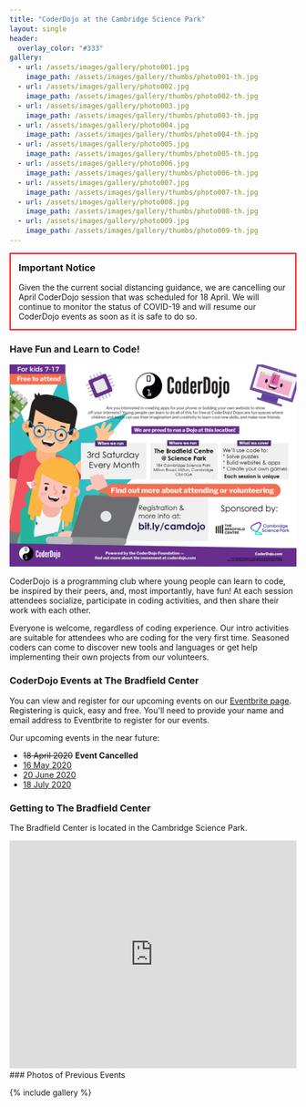 ```yaml
---
title: "CoderDojo at the Cambridge Science Park"
layout: single
header:
  overlay_color: "#333"
gallery:
  - url: /assets/images/gallery/photo001.jpg
    image_path: /assets/images/gallery/thumbs/photo001-th.jpg
  - url: /assets/images/gallery/photo002.jpg
    image_path: /assets/images/gallery/thumbs/photo002-th.jpg
  - url: /assets/images/gallery/photo003.jpg
    image_path: /assets/images/gallery/thumbs/photo003-th.jpg
  - url: /assets/images/gallery/photo004.jpg
    image_path: /assets/images/gallery/thumbs/photo004-th.jpg
  - url: /assets/images/gallery/photo005.jpg
    image_path: /assets/images/gallery/thumbs/photo005-th.jpg
  - url: /assets/images/gallery/photo006.jpg
    image_path: /assets/images/gallery/thumbs/photo006-th.jpg
  - url: /assets/images/gallery/photo007.jpg
    image_path: /assets/images/gallery/thumbs/photo007-th.jpg
  - url: /assets/images/gallery/photo008.jpg
    image_path: /assets/images/gallery/thumbs/photo008-th.jpg
  - url: /assets/images/gallery/photo009.jpg
    image_path: /assets/images/gallery/thumbs/photo009-th.jpg
---
```


<div style="border: 2px solid red; padding: 1em;">

<h3 style="margin-top: 0;">Important Notice</h3>
Given the the current social distancing guidance, we are cancelling our April CoderDojo session that was scheduled
for 18 April. We will continue to monitor the status of COVID-19 and will resume our CoderDojo events as soon as it 
is safe to do so.
</div>

### Have Fun and Learn to Code!

[![makecode-maze](/assets/images/poster.jpg)](https://zen.coderdojo.com/dojos/gb/cambridge/science-park-cambridge-the-bradfield-centre)

CoderDojo is a programming club where young people can learn to code, be inspired by their peers, 
and, most importantly, have fun! At each session attendees socialize, participate in coding activities, 
and then share their work with each other.

Everyone is welcome, regardless of coding experience. Our intro activities are suitable for
attendees who are coding for the very first time. Seasoned coders can come to discover new
tools and languages or get help implementing their own projects from our volunteers.

### CoderDojo Events at The Bradfield Center

You can view and register for our upcoming events on our [Eventbrite page](https://www.eventbrite.com/o/coderdojo-the-bradfield-center-and-central-working-27608623949). Registering is quick, easy and free. You'll need to provide your name and email address to Eventbrite to register for our events.

Our upcoming events in the near future:

- <del>18 April 2020</del> **Event Cancelled**
- [16 May 2020](https://www.eventbrite.com/e/98782261403)
- [20 June 2020](https://www.eventbrite.com/e/98783354673)
- [18 July 2020](https://www.eventbrite.com/e/98783469015)

### Getting to The Bradfield Center

The Bradfield Center is located in the Cambridge Science Park.

<iframe src="https://www.google.com/maps/embed?pb=!1m14!1m8!1m3!1d9774.126849806922!2d0.1463065!3d52.2337252!3m2!1i1024!2i768!4f13.1!3m3!1m2!1s0x0%3A0x410ce131c2898905!2sThe%20Bradfield%20Centre!5e0!3m2!1sen!2suk!4v1580168586746!5m2!1sen!2suk" frameborder="0" style="border:0;width:100%;height:400px" allowfullscreen=""></iframe>
### Photos of Previous Events

{% include gallery %}

